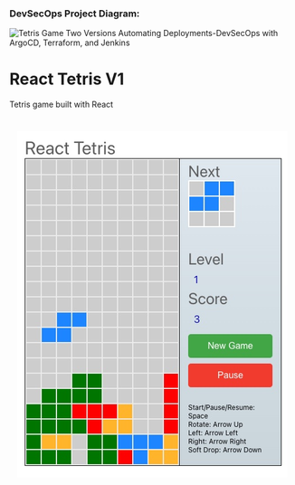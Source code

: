### DevSecOps Project Diagram: 
<img width="551" height="295" alt="Tetris Game Two Versions Automating Deployments-DevSecOps with ArgoCD, Terraform, and Jenkins" src="https://github.com/user-attachments/assets/8094b7c4-35d0-4c3a-aa4c-71ac547c54de" />


# React Tetris V1

Tetris game built with React

<h1 align="center">
  <img alt="React tetris " title="#React tetris desktop" src="./images/game.jpg" />
</h1>






